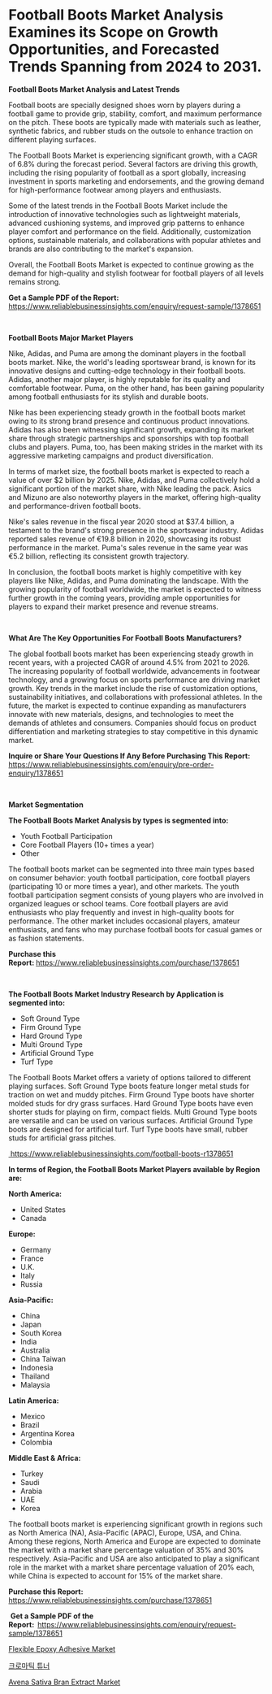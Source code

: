 <p><h1>Football Boots Market Analysis Examines its Scope on Growth Opportunities, and Forecasted Trends Spanning from 2024 to 2031.</h1></p><p><strong>Football Boots Market Analysis and Latest Trends</strong></p>
<p><p>Football boots are specially designed shoes worn by players during a football game to provide grip, stability, comfort, and maximum performance on the pitch. These boots are typically made with materials such as leather, synthetic fabrics, and rubber studs on the outsole to enhance traction on different playing surfaces.</p><p>The Football Boots Market is experiencing significant growth, with a CAGR of 6.8% during the forecast period. Several factors are driving this growth, including the rising popularity of football as a sport globally, increasing investment in sports marketing and endorsements, and the growing demand for high-performance footwear among players and enthusiasts.</p><p>Some of the latest trends in the Football Boots Market include the introduction of innovative technologies such as lightweight materials, advanced cushioning systems, and improved grip patterns to enhance player comfort and performance on the field. Additionally, customization options, sustainable materials, and collaborations with popular athletes and brands are also contributing to the market's expansion.</p><p>Overall, the Football Boots Market is expected to continue growing as the demand for high-quality and stylish footwear for football players of all levels remains strong.</p></p>
<p><strong>Get a Sample PDF of the Report:&nbsp;</strong> <a href="https://www.reliablebusinessinsights.com/enquiry/request-sample/1378651">https://www.reliablebusinessinsights.com/enquiry/request-sample/1378651</a></p>
<p>&nbsp;</p>
<p><strong>Football Boots Major Market Players</strong></p>
<p><p>Nike, Adidas, and Puma are among the dominant players in the football boots market. Nike, the world's leading sportswear brand, is known for its innovative designs and cutting-edge technology in their football boots. Adidas, another major player, is highly reputable for its quality and comfortable footwear. Puma, on the other hand, has been gaining popularity among football enthusiasts for its stylish and durable boots.</p><p>Nike has been experiencing steady growth in the football boots market owing to its strong brand presence and continuous product innovations. Adidas has also been witnessing significant growth, expanding its market share through strategic partnerships and sponsorships with top football clubs and players. Puma, too, has been making strides in the market with its aggressive marketing campaigns and product diversification.</p><p>In terms of market size, the football boots market is expected to reach a value of over $2 billion by 2025. Nike, Adidas, and Puma collectively hold a significant portion of the market share, with Nike leading the pack. Asics and Mizuno are also noteworthy players in the market, offering high-quality and performance-driven football boots.</p><p>Nike's sales revenue in the fiscal year 2020 stood at $37.4 billion, a testament to the brand's strong presence in the sportswear industry. Adidas reported sales revenue of €19.8 billion in 2020, showcasing its robust performance in the market. Puma's sales revenue in the same year was €5.2 billion, reflecting its consistent growth trajectory.</p><p>In conclusion, the football boots market is highly competitive with key players like Nike, Adidas, and Puma dominating the landscape. With the growing popularity of football worldwide, the market is expected to witness further growth in the coming years, providing ample opportunities for players to expand their market presence and revenue streams.</p></p>
<p>&nbsp;</p>
<p><strong>What Are The Key Opportunities For Football Boots Manufacturers?</strong></p>
<p><p>The global football boots market has been experiencing steady growth in recent years, with a projected CAGR of around 4.5% from 2021 to 2026. The increasing popularity of football worldwide, advancements in footwear technology, and a growing focus on sports performance are driving market growth. Key trends in the market include the rise of customization options, sustainability initiatives, and collaborations with professional athletes. In the future, the market is expected to continue expanding as manufacturers innovate with new materials, designs, and technologies to meet the demands of athletes and consumers. Companies should focus on product differentiation and marketing strategies to stay competitive in this dynamic market.</p></p>
<p><strong>Inquire or Share Your Questions If Any Before Purchasing This Report:</strong> <a href="https://www.reliablebusinessinsights.com/enquiry/pre-order-enquiry/1378651">https://www.reliablebusinessinsights.com/enquiry/pre-order-enquiry/1378651</a></p>
<p>&nbsp;</p>
<p><strong>Market Segmentation</strong></p>
<p><strong>The Football Boots Market Analysis by types is segmented into:</strong></p>
<p><ul><li>Youth Football Participation</li><li>Core Football Players (10+ times a year)</li><li>Other</li></ul></p>
<p><p>The football boots market can be segmented into three main types based on consumer behavior: youth football participation, core football players (participating 10 or more times a year), and other markets. The youth football participation segment consists of young players who are involved in organized leagues or school teams. Core football players are avid enthusiasts who play frequently and invest in high-quality boots for performance. The other market includes occasional players, amateur enthusiasts, and fans who may purchase football boots for casual games or as fashion statements.</p></p>
<p><strong>Purchase this Report:&nbsp;</strong><a href="https://www.reliablebusinessinsights.com/purchase/1378651">https://www.reliablebusinessinsights.com/purchase/1378651</a></p>
<p>&nbsp;</p>
<p><strong>The Football Boots Market Industry Research by Application is segmented into:</strong></p>
<p><ul><li>Soft Ground Type</li><li>Firm Ground Type</li><li>Hard Ground Type</li><li>Multi Ground Type</li><li>Artificial Ground Type</li><li>Turf Type</li></ul></p>
<p><p>The Football Boots Market offers a variety of options tailored to different playing surfaces. Soft Ground Type boots feature longer metal studs for traction on wet and muddy pitches. Firm Ground Type boots have shorter molded studs for dry grass surfaces. Hard Ground Type boots have even shorter studs for playing on firm, compact fields. Multi Ground Type boots are versatile and can be used on various surfaces. Artificial Ground Type boots are designed for artificial turf. Turf Type boots have small, rubber studs for artificial grass pitches.</p></p>
<p><a href="https://www.reliablebusinessinsights.com/football-boots-r1378651">&nbsp;https://www.reliablebusinessinsights.com/football-boots-r1378651</a></p>
<p><strong>In terms of Region, the Football Boots Market Players available by Region are:</strong></p>
<p>
    <p> <strong> North America: </strong>
        <ul>
            <li>United States</li>
            <li>Canada</li>
        </ul>
        </p> 
    <p> <strong> Europe: </strong>
        <ul>
            <li>Germany</li>
            <li>France</li>
            <li>U.K.</li>
            <li>Italy</li>
            <li>Russia</li>
        </ul>
        </p> 
    <p> <strong> Asia-Pacific: </strong>
        <ul>
            <li>China</li>
            <li>Japan</li>
            <li>South Korea</li>
            <li>India</li>
            <li>Australia</li>
            <li>China Taiwan</li>
            <li>Indonesia</li>
            <li>Thailand</li>
            <li>Malaysia</li>
        </ul>
        </p> 
    <p> <strong> Latin America: </strong>
        <ul>
            <li>Mexico</li>
            <li>Brazil</li>
            <li>Argentina Korea</li>
            <li>Colombia</li>
        </ul>
        </p> 
    <p> <strong> Middle East & Africa: </strong>
        <ul>
            <li>Turkey</li>
            <li>Saudi</li>
            <li>Arabia</li>
            <li>UAE</li>
            <li>Korea</li>
        </ul>
    </p>
    </p>
<p><p>The football boots market is experiencing significant growth in regions such as North America (NA), Asia-Pacific (APAC), Europe, USA, and China. Among these regions, North America and Europe are expected to dominate the market with a market share percentage valuation of 35% and 30% respectively. Asia-Pacific and USA are also anticipated to play a significant role in the market with a market share percentage valuation of 20% each, while China is expected to account for 15% of the market share.</p></p>
<p><strong>Purchase this Report: </strong><a href="https://www.reliablebusinessinsights.com/purchase/1378651">https://www.reliablebusinessinsights.com/purchase/1378651</a></p>
<p>&nbsp;<strong>Get a Sample PDF of the Report:&nbsp;&nbsp;</strong><a href="https://www.reliablebusinessinsights.com/enquiry/request-sample/1378651">https://www.reliablebusinessinsights.com/enquiry/request-sample/1378651</a></p>
<p><strong></strong></p>
<p><p><a href="https://medium.com/@orinschowalter/global-flexible-epoxy-adhesive-market-focus-on-application-end-use-industry-type-equipment-and-2bce6fed5fee">Flexible Epoxy Adhesive Market</a></p><p><a href="https://github.com/hzumrdvas204296/Market-Research-Report-List-3/blob/main/396024510616.md">크로마틱 튜너</a></p><p><a href="https://medium.com/@swilliamn8765/insights-into-the-avena-sativa-bran-extract-market-size-which-is-expanding-with-a-8-9-cae527bade5c">Avena Sativa Bran Extract Market</a></p></p>